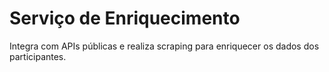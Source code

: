 # Serviço de Enriquecimento
Integra com APIs públicas e realiza scraping para enriquecer os dados dos participantes.